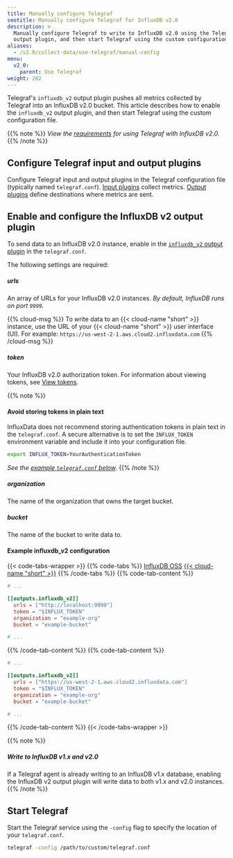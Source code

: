 ```yaml
---
title: Manually configure Telegraf
seotitle: Manually configure Telegraf for InfluxDB v2.0
description: >
  Manually configure Telegraf to write to InfluxDB v2.0 using the Telegraf `influxdb_v2`
  output plugin, and then start Telegraf using the custom configuration.
aliases:
  - /v2.0/collect-data/use-telegraf/manual-config
menu:
  v2_0:
    parent: Use Telegraf
weight: 202
---
```


Telegraf's `influxdb_v2` output plugin pushes all metrics collected by Telegraf
into an InfluxDB v2.0 bucket.
This article describes how to enable the `influxdb_v2` output plugin,
and then start Telegraf using the custom configuration file.

{{% note %}}
_View the [requirements](/v2.0/write-data/use-telegraf#requirements)
for using Telegraf with InfluxDB v2.0._
{{% /note %}}

## Configure Telegraf input and output plugins
Configure Telegraf input and output plugins in the Telegraf configuration file (typically named `telegraf.conf`).
[Input plugins](https://docs.influxdata.com/telegraf/v1.9/plugins/inputs/) collect metrics.
[Output plugins](https://docs.influxdata.com/telegraf/v1.9/plugins/outputs/) define destinations where metrics are sent.

## Enable and configure the InfluxDB v2 output plugin
To send data to an InfluxDB v2.0 instance, enable in the
[`influxdb_v2` output plugin](https://github.com/influxdata/telegraf/blob/master/plugins/outputs/influxdb_v2/README.md)
in the `telegraf.conf`.

The following settings are required:

##### urls
An array of URLs for your InfluxDB v2.0 instances.
_By default, InfluxDB runs on port `9999`._

{{% cloud-msg %}}
To write data to an {{< cloud-name "short" >}} instance, use the URL of your {{< cloud-name "short" >}}
user interface (UI).
For example: <code>https:<nolink>//us-west-2-1.aws.cloud2.influxdata.com</code>
{{% /cloud-msg %}}

##### token
Your InfluxDB v2.0 authorization token.
For information about viewing tokens, see [View tokens](/v2.0/security/tokens/view-tokens/).

{{% note %}}
#### Avoid storing tokens in plain text
InfluxData does not recommend storing authentication tokens in plain text in the `telegraf.conf`.
A secure alternative is to set the `INFLUX_TOKEN` environment variable and include
it into your configuration file.

```sh
export INFLUX_TOKEN=YourAuthenticationToken
```

_See the [example `telegraf.conf` below](#example-influxdb-v2-configuration)._
{{% /note %}}

##### organization
The name of the organization that owns the target bucket.

##### bucket
The name of the bucket to write data to.

#### Example influxdb_v2 configuration
{{< code-tabs-wrapper >}}
{{% code-tabs %}}
[InfluxDB OSS](#)
[{{< cloud-name "short" >}}](#)
{{% /code-tabs %}}
{{% code-tab-content %}}
```toml
# ...

[[outputs.influxdb_v2]]
  urls = ["http://localhost:9999"]
  token = "$INFLUX_TOKEN"
  organization = "example-org"
  bucket = "example-bucket"

# ...
```
{{% /code-tab-content %}}
{{% code-tab-content %}}
```toml
# ...

[[outputs.influxdb_v2]]
  urls = ["https://us-west-2-1.aws.cloud2.influxdata.com"]
  token = "$INFLUX_TOKEN"
  organization = "example-org"
  bucket = "example-bucket"

# ...
```
{{% /code-tab-content %}}
{{< /code-tabs-wrapper >}}

{{% note %}}
##### Write to InfluxDB v1.x and v2.0
If a Telegraf agent is already writing to an InfluxDB v1.x database,
enabling the InfluxDB v2 output plugin will write data to both v1.x and v2.0 instances.
{{% /note %}}

## Start Telegraf
Start the Telegraf service using the `-config` flag to specify the location of your `telegraf.conf`.

```sh
telegraf -config /path/to/custom/telegraf.conf
```
